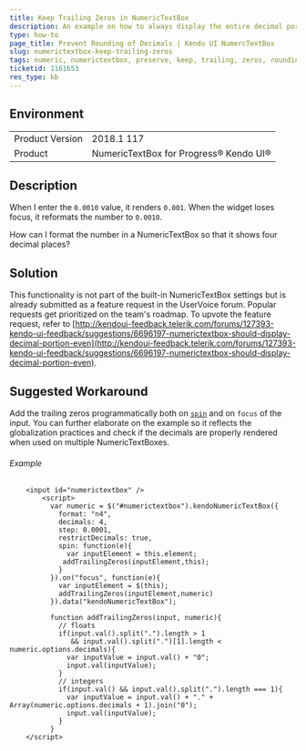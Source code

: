 ```yaml
---
title: Keep Trailing Zeros in NumericTextBox
description: An example on how to always display the entire decimal portion in the Kendo UI NumericTextBox.
type: how-to
page_title: Prevent Rounding of Decimals | Kendo UI NumercTextBox
slug: numerictextbox-keep-trailing-zeros
tags: numeric, numerictextbox, preserve, keep, trailing, zeros, rounding, decimals, round
ticketid: 1161653
res_type: kb
---
```


## Environment

<table>
	<tr>
		<td>Product Version</td>
		<td>2018.1 117</td>
	</tr>
	<tr>
		<td>Product</td>
		<td>NumericTextBox for Progress® Kendo UI®</td>
	</tr>
</table>


## Description

When I enter the `0.0010` value, it renders `0.001`. When the widget loses focus, it reformats the number to `0.0010`.

How can I format the number in a NumericTextBox so that it shows four decimal places?

## Solution

This functionality is not part of the built-in NumericTextBox settings but is already submitted as a feature request in the UserVoice forum. Popular requests get prioritized on the team's roadmap. To upvote the feature request, refer to [http://kendoui-feedback.telerik.com/forums/127393-kendo-ui-feedback/suggestions/6696197-numerictextbox-should-display-decimal-portion-even](http://kendoui-feedback.telerik.com/forums/127393-kendo-ui-feedback/suggestions/6696197-numerictextbox-should-display-decimal-portion-even).

## Suggested Workaround

Add the trailing zeros programmatically both on [`spin`](/api/javascript/ui/numerictextbox/events/spin) and on `focus` of the input. You can further elaborate on the example so it reflects the globalization practices and check if the decimals are properly rendered when used on multiple NumericTextBoxes.

###### Example

```dojo
	<input id="numerictextbox" />
	    <script>
	      var numeric = $("#numerictextbox").kendoNumericTextBox({
	        format: "n4",
	        decimals: 4,
	        step: 0.0001,
	        restrictDecimals: true,
	        spin: function(e){
	          var inputElement = this.element;
	         addTrailingZeros(inputElement,this);          
	        }
	      }).on("focus", function(e){
	        var inputElement = $(this);
	        addTrailingZeros(inputElement,numeric)
	      }).data("kendoNumericTextBox");

	      function addTrailingZeros(input, numeric){
	        // floats
	        if(input.val().split(".").length > 1
	           && input.val().split(".")[1].length < numeric.options.decimals){
	          var inputValue = input.val() + "0";
	          input.val(inputValue);
	        }
	        // integers
	        if(input.val() && input.val().split(".").length === 1){
	          var inputValue = input.val() + "." + Array(numeric.options.decimals + 1).join("0");
	          input.val(inputValue);
	        }          
	      }
	</script>
```
